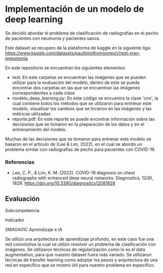 # Implementación de un modelo de deep learning
Se decidió abordar el problema de clasificación de radiografías en el pecho de pacientes con neumonía y pacientes sanos.

Este dataset se recupero de la plataforma de kaggle en la siguiente liga: https://www.kaggle.com/datasets/paultimothymooney/chest-xray-pneumonia

En este repositorio se encuentran los siguientes elementos:
- test: En este carpetas se encuentran las imágenes que se pueden utilizar para la evaluación del modelo, dentro de este se puede encontrar dos carpetas en las que se encuentran las imágenes correspondientes a cada clase
- modelo_deep_learning.py: En este código se encuentra la clase 'cnn', la cual contiene todos los métodos que se utilizaron para entrenar este modelo, visualizar los cambios que se hicieron en las imágenes y las métricas utilizadas.
- reporte.pdf: En este reporte se puede encontrar información sobre las decisiones que se tomaron en la preparación de los datos y en el entrenamiento del modelo.

Muchas de las decisiones que se tomaron para entrenar este modelo se basaron en el artículo de (Lee & Lim, 2022), en el cual se abordo un problema similar con radiografías de pecho para pacientes con COVID-19.

### Referencias
- Lee, C. P., & Lim, K. M. (2022). COVID-19 diagnosis on chest radiographs with enhanced deep neural networks. Diagnostics, 12(8), 1828. https://doi.org/10.3390/diagnostics12081828

## Evaluación

Subcompetencia
	
Indicador

SMA0401C            							Aprendizaje e IA

Se utilizó una arquitectura de aprendizaje profundo, en este caso fue una red convolutiva la cual se utilizó resolver un problema de clasificación con imágenes.
Se utilizaron técnicas de regularización como lo es el data augmentation, para que nuestro dataset fuera más variado.
Se utilizaron técnicas de transfer learning como adoptar los pesos y arquitectura de una red en específico que se mostró útil para nuestro problema en específico.

